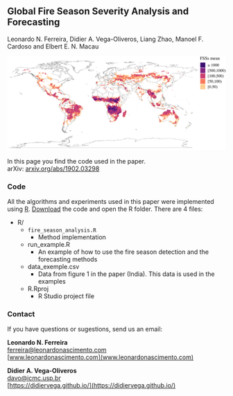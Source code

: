 ## Global Fire Season Severity Analysis and Forecasting<br>
Leonardo N. Ferreira, Didier A. Vega-Oliveros, Liang Zhao, Manoel F. Cardoso and Elbert E. N. Macau

![Climate networks](figs/fig4.jpg)

In this page you find the code used in the paper.  
arXiv: [arxiv.org/abs/1902.03298](https://arxiv.org/abs/1903.06667)

### Code

All the algorithms and experiments used in this paper were implemented using [R](https://www.r-project.org/). [Download](https://github.com/lnferreira/global_fss_analysis_forecasting/archive/master.zip) the code and open the R folder. There are 4 files:

* R/
   * ```fire_season_analysis.R```
      - Method implementation
   * run_example.R
      - An example of how to use the fire season detection and the forecasting methods
   * data_exemple.csv
      - Data from figure 1 in the paper (India). This data is used in the examples
   * R.Rproj
      - R Studio project file

### Contact

If you have questions or sugestions, send us an email:

**Leonardo N. Ferreira**<br>
[ferreira@leonardonascimento.com](ferreira@leonardonascimento.com)<br>
[www.leonardonascimento.com](www.leonardonascimento.com)

**Didier A. Vega-Oliveros**<br>
[davo@icmc.usp.br](davo@icmc.usp.br)<br>
[https://didiervega.github.io/](https://didiervega.github.io/)
